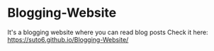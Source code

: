 # Blogging-Website
It's a blogging website where you can read blog posts
Check it here: https://suto6.github.io/Blogging-Website/
